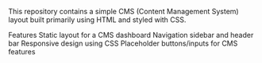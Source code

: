 This repository contains a simple CMS (Content Management System) layout built primarily using HTML and styled with CSS.

Features
 Static layout for a CMS dashboard
 Navigation sidebar and header bar
 Responsive design using CSS 
 Placeholder buttons/inputs for CMS features
